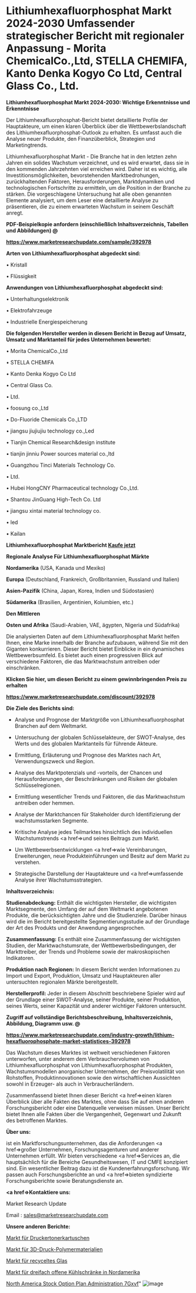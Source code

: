 # Lithiumhexafluorphosphat Markt 2024-2030 Umfassender strategischer Bericht mit regionaler Anpassung - Morita ChemicalCo.,Ltd, STELLA CHEMIFA, Kanto Denka Kogyo Co Ltd, Central Glass Co., Ltd.

<strong>Lithiumhexafluorphosphat Markt 2024-2030: Wichtige Erkenntnisse und Erkenntnisse</strong>

Der Lithiumhexafluorphosphat-Bericht bietet detaillierte Profile der Hauptakteure, um einen klaren Überblick über die Wettbewerbslandschaft des Lithiumhexafluorphosphat-Outlook zu erhalten. Es umfasst auch die Analyse neuer Produkte, den Finanzüberblick, Strategien und Marketingtrends.

Lithiumhexafluorphosphat Markt - Die Branche hat in den letzten zehn Jahren ein solides Wachstum verzeichnet, und es wird erwartet, dass sie in den kommenden Jahrzehnten viel erreichen wird. Daher ist es wichtig, alle Investitionsmöglichkeiten, bevorstehenden Marktbedrohungen, zurückhaltenden Faktoren, Herausforderungen, Marktdynamiken und technologischen Fortschritte zu ermitteln, um die Position in der Branche zu stärken. Die vorgeschlagene Untersuchung hat alle oben genannten Elemente analysiert, um dem Leser eine detaillierte Analyse zu präsentieren, die zu einem erwarteten Wachstum in seinem Geschäft anregt.



<strong><b>PDF-Beispielkopie anfordern (einschließlich Inhaltsverzeichnis, Tabellen und Abbildungen) @ </b></strong>

<strong><a href=https://www.marketresearchupdate.com/sample/392978>

<strong>https://www.marketresearchupdate.com/sample/392978</u></a></strong></strong>



<strong>Arten von Lithiumhexafluorphosphat abgedeckt sind:</strong>

• Kristall

• Flüssigkeit



<strong>Anwendungen von Lithiumhexafluorphosphat abgedeckt sind:</strong>

• Unterhaltungselektronik

• Elektrofahrzeuge

• Industrielle Energiespeicherung



<strong>Die folgenden Hersteller werden in diesem Bericht in Bezug auf Umsatz, Umsatz und Marktanteil für jedes Unternehmen bewertet:</strong>

• Morita ChemicalCo.,Ltd

• STELLA CHEMIFA

• Kanto Denka Kogyo Co Ltd

• Central Glass Co.

• Ltd.

• foosung co.,Ltd

• Do-Fluoride Chemicals Co.,LTD

• jiangsu jiujiujiu technology co.,Led

• Tianjin Chemical Research&design institute

• tianjin jinniu Power sources material co.,ltd

• Guangzhou Tinci Materials Technology Co.

• Ltd.

• Hubei HongCNY Pharmaceutical technology Co.,Ltd.

• Shantou JinGuang High-Tech Co. Ltd

• jiangsu xintai material technology co.

• led

• Kailan



<strong>Lithiumhexafluorphosphat Marktbericht <a href=https://www.marketresearchupdate.com/buynow/392978>Kaufe jetzt</a></strong>



<strong>Regionale Analyse Für Lithiumhexafluorphosphat Märkte</strong>



<strong>Nordamerika</strong> (USA, Kanada und Mexiko)



<strong>Europa</strong> (Deutschland, Frankreich, Großbritannien, Russland und Italien)



<strong>Asien-Pazifik</strong> (China, Japan, Korea, Indien und Südostasien)



<strong>Südamerika</strong> (Brasilien, Argentinien, Kolumbien, etc.)



<strong>Den Mittleren</strong> 

<strong>Osten und Afrika</strong> (Saudi-Arabien, VAE, ägypten, Nigeria und Südafrika)

Die analysierten Daten auf dem Lithiumhexafluorphosphat Markt helfen Ihnen, eine Marke innerhalb der Branche aufzubauen, während Sie mit den Giganten konkurrieren. Dieser Bericht bietet Einblicke in ein dynamisches Wettbewerbsumfeld. Es bietet auch einen progressiven Blick auf verschiedene Faktoren, die das Marktwachstum antreiben oder einschränken.



<strong>Klicken Sie hier, um diesen Bericht zu einem gewinnbringenden Preis zu erhalten
</strong>

<strong><a href=https://www.marketresearchupdate.com/discount/392978>https://www.marketresearchupdate.com/discount/392978</b></u></strong></a>



<strong>Die Ziele des Berichts sind:</strong>

- Analyse und Prognose der Marktgröße von Lithiumhexafluorphosphat Branchen auf dem Weltmarkt.

- Untersuchung der globalen Schlüsselakteure, der SWOT-Analyse, des Werts und des globalen Marktanteils für führende Akteure.

- Ermittlung, Erläuterung und Prognose des Marktes nach Art, Verwendungszweck und Region.

- Analyse des Marktpotenzials und -vorteils, der Chancen und Herausforderungen, der Beschränkungen und Risiken der globalen Schlüsselregionen.

- Ermittlung wesentlicher Trends und Faktoren, die das Marktwachstum antreiben oder hemmen.

- Analyse der Marktchancen für Stakeholder durch Identifizierung der wachstumsstarken Segmente.

- Kritische Analyse jedes Teilmarktes hinsichtlich des individuellen Wachstumstrends <a href=>und</a> seines Beitrags zum Markt.

- Um Wettbewerbsentwicklungen <a href=>wie</a> Vereinbarungen, Erweiterungen, neue Produkteinführungen und Besitz auf dem Markt zu verstehen.

- Strategische Darstellung der Hauptakteure und <a href=>umfas</a>sende Analyse ihrer Wachstumsstrategien.



<strong>Inhaltsverzeichnis:</strong>



<strong>Studienabdeckung:</strong> Enthält die wichtigsten Hersteller, die wichtigsten Marktsegmente, den Umfang der auf dem Weltmarkt angebotenen Produkte, die berücksichtigten Jahre und die Studienziele. Darüber hinaus wird die im Bericht bereitgestellte Segmentierungsstudie auf der Grundlage der Art des Produkts und der Anwendung angesprochen.



<strong>Zusammenfassung:</strong> Es enthält eine Zusammenfassung der wichtigsten Studien, der Marktwachstumsrate, der Wettbewerbsbedingungen, der Markttreiber, der Trends und Probleme sowie der makroskopischen Indikatoren.



<strong>Produktion nach Regionen:</strong> In diesem Bericht werden Informationen zu Import und Export, Produktion, Umsatz und Hauptakteuren aller untersuchten regionalen Märkte bereitgestellt.



<strong>Herstellerprofil:</strong> Jeder in diesem Abschnitt beschriebene Spieler wird auf der Grundlage einer SWOT-Analyse, seiner Produkte, seiner Produktion, seines Werts, seiner Kapazität und anderer wichtiger Faktoren untersucht.



<strong><b>Zugriff auf vollständige Berichtsbeschreibung, Inhaltsverzeichnis, Abbildung, Diagramm usw. @ </b></strong>

<strong><a href=https://www.marketresearchupdate.com/industry-growth/lithium-hexafluorophosphate-market-statistices-392978>https://www.marketresearchupdate.com/industry-growth/lithium-hexafluorophosphate-market-statistices-392978</a></strong>

Das Wachstum dieses Marktes ist weltweit verschiedenen Faktoren unterworfen, unter anderem dem Verbrauchervolumen von Lithiumhexafluorphosphat von Lithiumhexafluorphosphat Produkten, Wachstumsmodellen anorganischer Unternehmen, der Preisvolatilität von Rohstoffen, Produktinnovationen sowie den wirtschaftlichen Aussichten sowohl in Erzeuger- als auch in Verbraucherländern.

Zusammenfassend bietet Ihnen dieser Bericht <a href=>einen</a> klaren Überblick über alle Fakten des Marktes, ohne dass Sie auf einen anderen Forschungsbericht oder eine Datenquelle verweisen müssen. Unser Bericht bietet Ihnen alle Fakten über die Vergangenheit, Gegenwart und Zukunft des betroffenen Marktes.



<strong>Über uns:</strong>

 ist ein Marktforschungsunternehmen, das die Anforderungen <a href=>großer</a> Unternehmen, Forschungsagenturen und anderer Unternehmen erfüllt. Wir bieten verschiedene <a href=>Services</a> an, die hauptsächlich für die Bereiche Gesundheitswesen, IT und CMFE konzipiert sind. Ein wesentlicher Beitrag dazu ist die Kundenerfahrungsforschung. Wir passen auch Forschungsberichte an und <a href=>bieten</a> syndizierte Forschungsberichte sowie Beratungsdienste an.



<strong><a href=>Kontaktiere uns:</a></strong>

Market Research Update

Email : sales@marketresearchupdate.com



<strong>Unsere anderen Berichte:</strong>

<a href=https://www.linkedin.com/pulse/printer-toner-cartridges-market-strategic-insights>Markt für Druckertonerkartuschen</a>

<a href=https://www.linkedin.com/pulse/3d-printing-polymer-materials-market-analysis>Markt für 3D-Druck-Polymermaterialien</a>

<a href=https://www.linkedin.com/pulse/recycled-glass-market-outlooks-2023-size-players>Markt für recyceltes Glas</a>

<a href=https://www.linkedin.com/pulse/north-america-trible-open-refrigerator-market>Markt für dreifach offene Kühlschränke in Nordamerika</a>

<a href=https://www.linkedin.com/pulse/north-america-stock-option-plan-administration-7gxvf/>North America Stock Option Plan Administration 7Gxvf</a>"
![image](https://github.com/Gayatrikarjule/Market-Analysis-360/assets/97346546/005ad32b-c4fe-4644-8ead-4f650a64228b)
